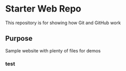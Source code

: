 # Starter Web Repo

This repository is for showing how Git and GitHub work

## Purpose

Sample website with plenty of files for demos

### test